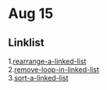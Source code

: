 
# Aug 15
## Linklist


1.<a href="https://practice.geeksforgeeks.org/problems/rearrange-a-linked-list/1">rearrange-a-linked-list</a><br>
2.<a href="https://practice.geeksforgeeks.org/problems/remove-loop-in-linked-list/1">remove-loop-in-linked-list</a><br>
3.<a href="https://practice.geeksforgeeks.org/problems/sort-a-linked-list/1">sort-a-linked-list</a><br>

